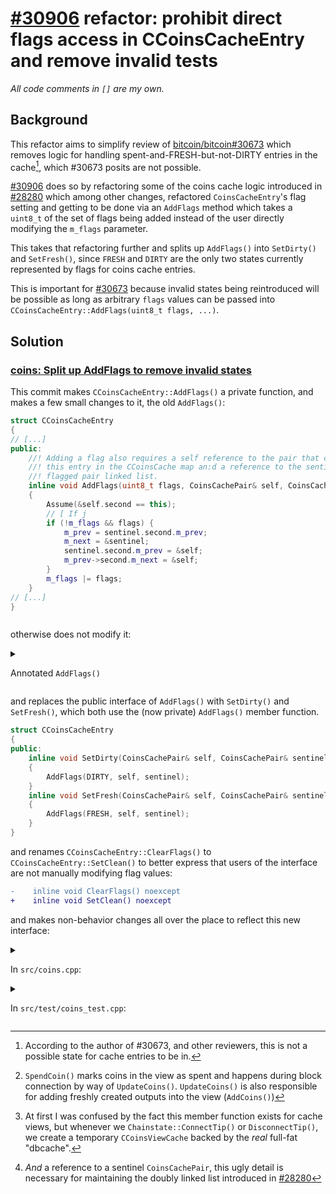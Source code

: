 # [#30906](https://github.com/bitcoin/bitcoin/pull/30906) refactor: prohibit direct flags access in CCoinsCacheEntry and remove invalid tests
_All code comments in `[]` are my own._

## Background

This refactor aims to simplify review of
[bitcoin/bitcoin#30673](https://github.com/bitcoin/bitcoin/pull/30673) which
removes logic for handling spent-and-FRESH-but-not-DIRTY entries in the
cache[^1], which #30673 posits are not possible.

[#30906](https://github.com/bitcoin/bitcoin/pull/30906) does so by refactoring some of the coins cache logic introduced in
[#28280](https://github.com/bitcoin/bitcoin/pull/28280) which among other
changes, refactored `CoinsCacheEntry`'s flag setting and getting to be done via
an `AddFlags` method which takes a `uint8_t` of the set of flags being added
instead of the user directly modifying the `m_flags` parameter.

This takes that refactoring further and splits up `AddFlags()` into `SetDirty()` and
`SetFresh()`, since `FRESH` and `DIRTY` are the only two states currently
represented by flags for coins cache entries.

This is important for [#30673](https://github.com/bitcoin/bitcoin/pull/30673)
because invalid states being reintroduced will be possible as long as arbitrary
`flags` values can be passed into `CCoinsCacheEntry::AddFlags(uint8_t flags, ...)`.

## Solution

### [coins: Split up AddFlags to remove invalid states](https://github.com/bitcoin/bitcoin/pull/30906/commits/ab32309f0505d6138d4e75afe6063bfe16b6a533)

This commit makes `CCoinsCacheEntry::AddFlags()` a private function, and
makes a few small changes to it, the old `AddFlags()`:

```cpp
struct CCoinsCacheEntry
{
// [...]
public:
    //! Adding a flag also requires a self reference to the pair that contains
    //! this entry in the CCoinsCache map an:d a reference to the sentinel of the
    //! flagged pair linked list.
    inline void AddFlags(uint8_t flags, CoinsCachePair& self, CoinsCachePair& sentinel) noexcept
    {
        Assume(&self.second == this);
        // [ If j
        if (!m_flags && flags) {
            m_prev = sentinel.second.m_prev;
            m_next = &sentinel;
            sentinel.second.m_prev = &self;
            m_prev->second.m_next = &self;
        }
        m_flags |= flags;
    }
// [...]
}
```

```cpp

```



otherwise does not modify it:

<details>

<summary>

Annotated `AddFlags()`

</summary>


```cpp
struct CCoinsCacheEntry
{
private:
    //! Adding a flag also requires a self reference to the pair that contains
    //! this entry in the CCoinsCache map and a reference to the sentinel of the
    //! flagged pair linked list.
    inline void AddFlags(uint8_t flags, CoinsCachePair& self, CoinsCachePair& sentinel) noexcept
    {
        // [ Assume is NOP in release, assert() in debug builds. ]

        // [ We should always be adding either a dirty flag or a fresh flag. ]
        Assume(flags & (DIRTY | FRESH));
        // [ We are passed the CoinsCachePair present in the cache that refers
        //   to us, make sure that's the case. ]
        Assume(&self.second == this);

        // [ If no flags have been set yet, we insert ourselves into the doubly
        //   linked list of flagged entries, right behind the sentinel. ]
        if (!m_flags) {
            // [ Our previous is the sentinel's old previous. ]
            m_prev = sentinel.second.m_prev;
            // [ Our next is the sentinel. ]
            m_next = &sentinel;
            // [ The sentinel's prev is us. ]
            sentinel.second.m_prev = &self;
            // [ Our previous's next is now us. ]
            m_prev->second.m_next = &self;
        }
        // [ Set the flags. ]
        m_flags |= flags;
    }
```

</details>

and replaces the public interface of `AddFlags()` with `SetDirty()` and 
`SetFresh()`, which both use the (now private) `AddFlags()` member function.

```cpp
struct CCoinsCacheEntry
{
public:
    inline void SetDirty(CoinsCachePair& self, CoinsCachePair& sentinel) noexcept
    {
        AddFlags(DIRTY, self, sentinel);
    }
    inline void SetFresh(CoinsCachePair& self, CoinsCachePair& sentinel) noexcept
    {
        AddFlags(FRESH, self, sentinel);
    }
}
```

and renames `CCoinsCacheEntry::ClearFlags()` to
`CCoinsCacheEntry::SetClean()` to better express that users of the interface are
not manually modifying flag values:

```diff
-    inline void ClearFlags() noexcept
+    inline void SetClean() noexcept
```

and makes non-behavior changes all over the place to reflect this new interface:

<details>

<summary>

In `src/coins.cpp`:

</summary>

There are no behavioral changes below, I'm just documenting why each of the
changed methods sets CoinsCacheEntry ~~flags~~ state.

From `CCoinsViewCache::FetchCoin()` which sets a coin as FRESH if we tried to
retrieve it from the parent cache and had to fall back to the backing
cache, and the backing cache had the coin as spent. Whether or not this
particular condition is even possible is precisely what is discussed in 
[#30673](https://github.com/bitcoin/bitcoin/pull/30673).

```diff
@@ -51,7 +51,7 @@ CCoinsMap::iterator CCoinsViewCache::FetchCoin(const COutPoint &outpoint) const
         if (ret->second.coin.IsSpent()) {
             // The parent only has an empty entry for this outpoint; we can consider our version as fresh.
-            ret->second.AddFlags(CCoinsCacheEntry::FRESH, *ret, m_sentinel);
+            ret->second.SetFresh(*ret, m_sentinel);
         }
         cachedCoinsUsage += ret->second.coin.DynamicMemoryUsage();
     }
```

---

From `CCoinsViewCache:::AddCoin()`, which gets invoked during block connection,
we have discovered a new UTXO in the block and we are minting it into our
coinsdb, it comes into the in-memory representation first, so mark it as DIRTY
always.

*Usually* this coin will be FRESH (our backing view does not know of it), except
for in a reorg that has happened between flushes to disk, where it is possible
that an unspent coin we are adding to the coinsdb is present in the backing view as
unspent, so only mark it as FRESH if the coin wasn't already present in this view
when we attempted to add it, or if it was present, it was spent and not dirty.

```diff
@@ -97,7 +97,8 @@ void CCoinsViewCache::AddCoin(const COutPoint &outpoint, Coin&& coin, bool possi
         fresh = !it->second.IsDirty();
     }
     it->second.coin = std::move(coin);
-    it->second.AddFlags(CCoinsCacheEntry::DIRTY | (fresh ? CCoinsCacheEntry::FRESH : 0), *it, m_sentinel);
+    it->second.SetDirty(*it, m_sentinel);
+    if (fresh) it->second.SetFresh(*it, m_sentinel);
     cachedCoinsUsage += it->second.coin.DynamicMemoryUsage();
     TRACE5(utxocache, add,
            outpoint.hash.data(),
```

---

In `CCoinsViewCache::SpendCoin()`[^2] if the coin we are spending is FRESH we
can just drop it from the cache without worrying about informing the backing
view, but if it's not fresh, then the backing view probably has it as unspent,
so we need to flush spentness to the backing view, mark the spent coin as DIRTY.
 
```diff
@@ -145,7 +141,7 @@ bool CCoinsViewCache::SpendCoin(const COutPoint &outpoint, Coin* moveout) {
     if (it->second.IsFresh()) {
         cacheCoins.erase(it);
     } else {
-        it->second.AddFlags(CCoinsCacheEntry::DIRTY, *it, m_sentinel);
+        it->second.SetDirty(*it, m_sentinel);
         it->second.coin.Clear();
     }
     return true;
```

---

In `BatchWrite` we are being flushed to by a view that we back. The principal
example of this is when we flush the in-memory `CCoinsViewCache` "dbcache" to
the on-disk `CCoinsViewDB` "coinsdb", we invoke the coins db's `BatchWrite()`.

Here, when `CCoinsViewCache::BatchWrite()` gets called, we have a
`CCoinsViewCache` being flushed to by a view that it backs.[^3]

While fresh data is being flushed into us by a child view, we still have to be
mindful of the state of the updated coins with respect to *our* parent view.

This block is handling Coins being flushed to us that we didn't have in our
cache (`CCoinsMap cacheCoins`). Every coin that gets written to us that we
didn't know about needs to be marked DIRTY since our parent does not know about
it either, and every Coin that was FRESH to our child (meaning we didn't know
about it) must also be FRESH to our parent. It seems to me that the check below
for whether or not it was `FRESH` in the child's entry is redundant according to
the supposition of [#30673](https://github.com/bitcoin/bitcoin/pull/30673)

```diff
@@ -205,13 +201,11 @@ bool CCoinsViewCache::BatchWrite(CoinsViewCacheCursor& cursor, const uint256 &ha
                     entry.coin = it->second.coin;
                 }
                 cachedCoinsUsage += entry.coin.DynamicMemoryUsage();
-                entry.AddFlags(CCoinsCacheEntry::DIRTY, *itUs, m_sentinel);
+                entry.SetDirty(*itUs, m_sentinel);
                 // We can mark it FRESH in the parent if it was FRESH in the child
                 // Otherwise it might have just been flushed from the parent's cache
                 // and already exist in the grandparent
-                if (it->second.IsFresh()) {
-                    entry.AddFlags(CCoinsCacheEntry::FRESH, *itUs, m_sentinel);
-                }
+                if (it->second.IsFresh()) entry.SetFresh(*itUs, m_sentinel);
             }
         } else {
             // Found the entry in the parent cache
```

In this second block from `CCoinsViewCache::BatchWrite()`, we are dealing with
coins that are being flushed to us that we already knew about, most likely a
coin that we saw as unspent and the child is flushing that the coin is spent to
us, here we mark it as DIRTY, an if block above makes sure we never get here if
we knew about the coin and it was FRESH to us and gets spent:

```diff
@@ -239,7 +233,7 @@ bool CCoinsViewCache::BatchWrite(CoinsViewCacheCursor& cursor, const uint256 &ha
                     itUs->second.coin = it->second.coin;
                 }
                 cachedCoinsUsage += itUs->second.coin.DynamicMemoryUsage();
-                itUs->second.AddFlags(CCoinsCacheEntry::DIRTY, *itUs, m_sentinel);
+                itUs->second.SetDirty(*itUs, m_sentinel);
                 // NOTE: It isn't safe to mark the coin as FRESH in the parent
                 // cache. If it already existed and was spent in the parent
                 // cache then marking it FRESH would prevent that spentness
```

</details>

<details>

<summary>

In `src/test/coins_test.cpp`:

</summary>

`InsertCoinsMapEntry()` is a helper function for the coins test suite that takes
a `CCoinsMap` reference (`CCoinsMap` is an unordered map that is the core data
structure of `CCoinsViewCache`), a value, and a `char flags`[^4] and emplaces a
`CCoinsCacheEntry` based on that value and flags into the map and returns the
size of the emplaced coin. It is primarily used by `WriteCoinsViewEntry`
`CheckWriteCoins()`, which is meant to allow us to insert arbitrary values into
a contrived CCoinsMap that would come from a child view (which doesn't exist in
this instance), and then test that calling `CCoinsView::BatchWrite()` on the
parents coins view with the "child's" cache map modifies the coin view in the
way that we expect.

The flags on the coin we're inserting are not what we're testing here, but we
still need to set them on the coin according to the contrivance of the caller:

```diff
     SetCoinsValue(value, entry.coin);
     auto inserted = map.emplace(OUTPOINT, std::move(entry));
     assert(inserted.second);
-    inserted.first->second.AddFlags(flags, *inserted.first, sentinel);
+    if (flags & DIRTY) inserted.first->second.SetDirty(*inserted.first, sentinel);
+    if (flags & FRESH) inserted.first->second.SetFresh(*inserted.first, sentinel);
     return inserted.first->second.coin.DynamicMemoryUsage();
 }
```


</details>


[^1]: According to the author of #30673, and other reviewers, this is not a
      possible state for cache entries to be in.

[^2]: `SpendCoin()` marks coins in the view as spent and happens during block
      connection by way of `UpdateCoins()`. `UpdateCoins()` is also responsible
      for adding freshly created outputs into the view (`AddCoins()`)

[^3]: At first I was confused by the fact this member function exists for cache
      views, but whenever we `Chainstate::ConnectTip()` or `DisconnectTip()`, we
      create a temporary `CCoinsViewCache` backed by the *real* full-fat
      "dbcache".

[^4]: *And* a reference to a sentinel `CoinsCachePair`, this ugly detail is
      necessary for maintaining the doubly linked list introduced in
      [#28280](https://github.com/bitcoin/bitcoin/pull/28280)

